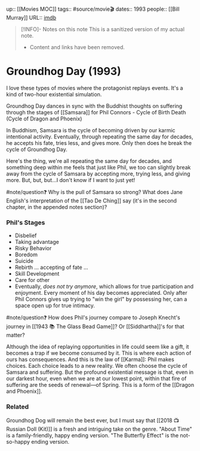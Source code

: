 up:: [[Movies MOC]]
tags:: #source/movie🎬 
dates:: 1993
people:: [[Bill Murray]]
URL:: [imdb](https://www.imdb.com/title/tt0107048)

> [!INFO]- Notes on this note
> This is a sanitized version of my actual note. 
> - Content and links have been removed.

# Groundhog Day (1993)
I love these types of movies where the protagonist replays events. It's a kind of two-hour existential simulation.

Groundhog Day dances in sync with the Buddhist thoughts on suffering through the stages of [[Samsara]] for Phil Connors - Cycle of Birth Death (Cycle of Dragon and Phoenix)

In Buddhism, Samsara is the cycle of becoming driven by our karmic intentional activity. Eventually, through repeating the same day for decades, he accepts his fate, tries less, and gives more. Only then does he break the cycle of Groundhog Day. 

Here's the thing, we're all repeating the same day for decades, and something deep within me feels that just like Phil, we too can slightly break away from the cycle of Samsara by accepting more, trying less, and giving more. But, but, but...I don't know if I want to just yet! 

#note/question❓ Why is the pull of Samsara so strong? What does Jane English's interpretation of the [[Tao De Ching]] say (it's in the second chapter, in the appended notes section)?

### Phil's Stages
- Disbelief
- Taking advantage
- Risky Behavior
- Boredom
- Suicide
- Rebirth ... accepting of fate ...
- Skill Development
- Care for other
- Eventually, *does not try anymore*, which allows for true participation and enjoyment. Every moment of his day becomes appreciated. Only after Phil Connors gives up trying to "win the girl" by possessing her, can a space open up for true intimacy.

#note/question❓ How does Phil's journey compare to Joseph Knecht's journey in [[1943 📚 The Glass Bead Game]]? Or [[Siddhartha]]'s for that matter?

Although the idea of replaying opportunities in life could seem like a gift, it becomes a trap if we become consumed by it. This is where each action of ours has consequences. And this is the law of [[Karma]]: Phil makes choices. Each choice leads to a new reality. We often choose the cycle of Samsara and suffering. But the profound existential message is that, even in our darkest hour, even when we are at our lowest point, within that fire of suffering are the seeds of renewal—of Spring. This is a form of the [[Dragon and Phoenix]].

### Related
Groundhog Dog will remain the best ever, but I must say that [[2018 📺 Russian Doll (Kit)]] is a fresh and intriguing take on the genre. "About Time" is a family-friendly, happy ending version. "The Butterfly Effect" is the not-so-happy ending version.
